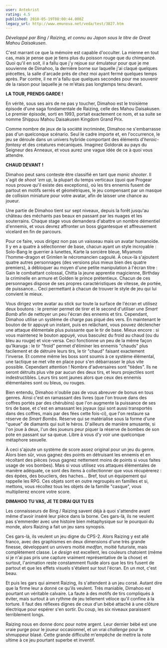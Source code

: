 ```yaml
---
user: Antekrist
rating: 4.5
published: 2010-05-19T08:00:44.000Z
legacy_url: http://www.emunova.net/veda/test/3827.htm
---
```

_Développé par 8ing / Raizing, et connu au Japon sous le titre de Great Mahou Daisakusen._  

  

C'est marrant ce que la mémoire est capable d'occulter. La mienne en tout cas, mais je pense que je tiens plus du poisson rouge que du chimpanzé. Quoi qu'il en soit, il a fallu que j'y rejoue sur émulateur pour que je me souvienne de Dimahoo, la dernière borne sur laquelle j'ai claqué quelques piécettes, la salle d'arcade près de chez moi ayant fermé quelques temps après. Par contre, il ne m'a fallu que quelques secondes pour me souvenir de la raison pour laquelle je ne m'étais pas longtemps tenu devant.  

  

**LA TOUR, PRENDS GARDE !**  

En vérité, sous ses airs de ne pas y toucher, Dimahoo est le troisième épisode d'une saga fondamentale de Raizing, celle des Mahou Daisakusen. Le premier épisode, sorti en 1993, portait exactement ce nom, et sa suite se nomme Shippuu Mahou Daisakusen Kingdom Grand Prix.  

Comme nombre de jeux de la société incriminée, Dimahoo ne s'embarrasse pas d'un quelconque scénario. Seul le cadre importe et, en l'occurrence, le jeu se déroule dans un univers hybride comportant des éléments d'_heroic-fantasy_ et des créatures mécaniques. Imaginez Goldorak au pays du Seigneur des Anneaux, et vous aurez une vague idée de ce à quoi vous attendre.  

  

**CHAUD DEVANT !**  

Dimahoo peut sans conteste être classifié en tant que _manic shooter_. Il s'agit de _shoot 'em up_, la plupart du temps verticaux (quoi que Progear nous prouve qu'il existe des exceptions), où les tirs ennemis fusent de partout en motifs serrés et géométriques, le jeu compensant par un masque de collision miniature pour votre avatar, afin de laisser une chance au joueur.  

Une partie de Dimahoo tient sur sept niveaux, depuis la forêt jusqu'au château des méchants pas beaux en passant par les nuages et les souterrains. Chaque stage vous demandera d'abattre un nombre démentiel d'ennemis, et vous devrez affronter un boss gigantesque et affreusement vicelard en fin de parcours.  

Pour ce faire, vous dirigez non pas un vaisseau mais un avatar humanoïde. Il y en a quatre à sélectionner de base, chacun ayant un style incroyable : Solo-Bang le guerrier à lunettes, Karte la sorcière bleue, Miyamoto l'homme-dragon et Grimlen le nécromancien cagoulé. À ceux-là s'ajoutent quatre autres personnages (des versions plus mieux bien des quatre premiers), à débloquer au moyen d'une petite manipulation à l'écran titre : Gain le combattant colossal, Chitta la jeune apprentie magicienne, Birthday la criminelle en armure et Golden le prince prétentieux. Chacun de ces personnages dispose de ses propres caractéristiques de vitesse, de portée, de puissance... Ceci permettant à chacun de trouver le style de jeu qui lui convient le mieux.  

Vous dirigez votre avatar au stick sur toute la surface de l'écran et utilisez deux boutons : le premier permet de tirer et le second d'utiliser une _Smart Bomb_ afin de nettoyer un peu l'écran des ennemis et tirs. Cependant, Dimahoo utilise un système de charge pas piqué des vers. En maintenant le bouton de tir appuyé un instant, puis en relâchant, vous pouvez déclencher une attaque élémentale plus puissante que le tir de base. Mieux encore : si vous maintenez le bouton appuyé, vous basculez du froid au chaud (ou du bleu au rouge) et vice-versa. Ceci fonctionne un peu de la même façon qu'Ikaruga : le tir "froid" permet d'éliminer les ennemis "chauds" plus facilement et de détruire leurs tirs, le tir "chaud" faisant exactement l'inverse. Et comme même les boss sont soumis à ce système élémental, une tactique se met vite en place pour s'en débarrasser le plus vite possible. Cependant attention ! Nombre d'adversaires sont "tièdes". Ils ne seront détruits plus vite par aucun des deux tirs, et leurs projectiles sont indestructibles. Leurs tirs sont jaunes alors que ceux des ennemis élémentaires sont ou bleus, ou rouges.  

Bien entendu, Dimahoo n'oublie pas de vous abreuver de bonus en tous genres. Ainsi c'est en ramassant des livres (que l'on trouve dans des coffres portés par des chérubins) que l'on augmente la puissance de ses tirs de base, et c'est en amassant les joyaux (qui sont aussi transportés dans des coffres, mais par des fées cette fois-ci), que l'on restaure sa réserve de _Smart Bombs_. Réserve qui se matérialise sous la forme d'une "queue" de diamants qui suit le héros. D'ailleurs de manière amusante, si l'on joue à deux, l'un des joueurs peur piquer la réserve de bombes de son pote en passant sur sa queue. Libre à vous d'y voir une quelconque métaphore sexuelle.  

À ceci s'ajoute un système de score assez original pour un jeu du genre. Alors bien sûr, vous gagnez des points en détruisant les ennemis et en récoltant des pièces (vous gagnez nettement moins de points si vous faites usage de vos bombes). Mais si vous utilisez vos attaques élémentales de manière adéquate, ce sont des items à collectionner que vous récupèrerez : des épées, des boucliers, des haches... Bref, tout un équipement qui rappelle les RPG. Ces objets sont en outre regroupés en familles et si, mettons, vous récoltez tous les objets de la famille "casque", vous multiplierez encore votre score.  

  

**DIMAHOO TU VAS, JE TE DIRAI QUI TU ES**  

Les connaisseurs de 8ing / Raizing savent déjà à quoi s'attendre avant même d'avoir inséré leur pièce dans la borne. Ces gars-là, ils ne veulent pas s'emmerder avec une histoire bien métaphysique sur le pourquoi du monde, alors Raizing a fait un jeu sans synopsis.  

Ces gars-là, ils veulent un jeu digne du CPS-2\. Alors Raizing y est allé franco, avec des graphismes en deux dimensions d'une très grande finesse, développant un univers moitié _medfan_, moitié futuriste, mais complètement classe. Le _design_ est excellent, les couleurs chatoient (même si je n'ai pas pris une capture vraiment représentative de la chose) et surtout, l'animation reste constamment fluide alors que les tirs fusent de partout et que les effets visuels s'étalent sur tout l'écran. En un mot, c'est beau.  

Et puis les gars qui aiment Raizing, ils s'attendent à un jeu corsé. Autant dire que la firme leur a donné ce qu'ils veulent. Très maniable, Dimahoo est pourtant un véritable calvaire. La faute à des motifs de tirs compliqués à éviter, mais surtout à un rythme de jeu tellement véloce qu'il confine à la torture. Il faut des réflexes dignes de ceux d'un bébé attaché à une clôture électrique pour espérer s'en sortir. Du coup, les six niveaux paraissent terriblement longs.  

Raizing nous en donne donc pour notre argent. Leur dernier bébé est une vraie purge pour le joueur occasionnel, et un vrai _challenge_ pour le shmuppeur blasé. Cette grande difficulté m'empêche de mettre la note ultime à ce jeu pourtant superbe et inventif.